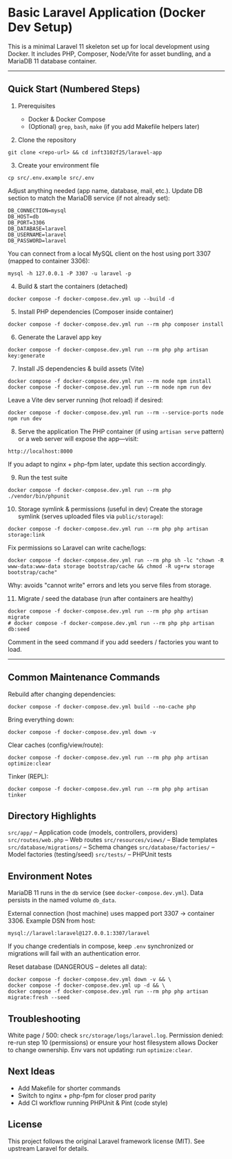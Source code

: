 # Basic Laravel Application (Docker Dev Setup)

This is a minimal Laravel 11 skeleton set up for local development using Docker. It includes PHP, Composer, Node/Vite for asset bundling, and a MariaDB 11 database container.

---

## Quick Start (Numbered Steps)

1) Prerequisites
	- Docker & Docker Compose
	- (Optional) `grep`, `bash`, `make` (if you add Makefile helpers later)

2) Clone the repository
```
git clone <repo-url> && cd inft3102f25/laravel-app
```

3) Create your environment file
```
cp src/.env.example src/.env
```
Adjust anything needed (app name, database, mail, etc.). Update DB section to match the MariaDB service (if not already set):
```
DB_CONNECTION=mysql
DB_HOST=db
DB_PORT=3306
DB_DATABASE=laravel
DB_USERNAME=laravel
DB_PASSWORD=laravel
```
You can connect from a local MySQL client on the host using port 3307 (mapped to container 3306):
```
mysql -h 127.0.0.1 -P 3307 -u laravel -p
```

4) Build & start the containers (detached)
```
docker compose -f docker-compose.dev.yml up --build -d
```

5) Install PHP dependencies (Composer inside container)
```
docker compose -f docker-compose.dev.yml run --rm php composer install
```

6) Generate the Laravel app key
```
docker compose -f docker-compose.dev.yml run --rm php php artisan key:generate
```

7) Install JS dependencies & build assets (Vite)
```
docker compose -f docker-compose.dev.yml run --rm node npm install
docker compose -f docker-compose.dev.yml run --rm node npm run dev
```
Leave a Vite dev server running (hot reload) if desired:
```
docker compose -f docker-compose.dev.yml run --rm --service-ports node npm run dev
```

8) Serve the application
The PHP container (if using `artisan serve` pattern) or a web server will expose the app—visit:
```
http://localhost:8000
```
If you adapt to nginx + php-fpm later, update this section accordingly.

9) Run the test suite
```
docker compose -f docker-compose.dev.yml run --rm php ./vendor/bin/phpunit
```

10) Storage symlink & permissions (useful in dev)
Create the storage symlink (serves uploaded files via `public/storage`):
```
docker compose -f docker-compose.dev.yml run --rm php php artisan storage:link
```
Fix permissions so Laravel can write cache/logs:
```
docker compose -f docker-compose.dev.yml run --rm php sh -lc "chown -R www-data:www-data storage bootstrap/cache && chmod -R ug+rw storage bootstrap/cache"
```
Why: avoids "cannot write" errors and lets you serve files from storage.

11) Migrate / seed the database (run after containers are healthy)
```
docker compose -f docker-compose.dev.yml run --rm php php artisan migrate
# docker compose -f docker-compose.dev.yml run --rm php php artisan db:seed
```
Comment in the seed command if you add seeders / factories you want to load.

---

## Common Maintenance Commands
Rebuild after changing dependencies:
```
docker compose -f docker-compose.dev.yml build --no-cache php
```
Bring everything down:
```
docker compose -f docker-compose.dev.yml down -v
```

Clear caches (config/view/route):
```
docker compose -f docker-compose.dev.yml run --rm php php artisan optimize:clear
```

Tinker (REPL):
```
docker compose -f docker-compose.dev.yml run --rm php php artisan tinker
```

## Directory Highlights
`src/app/` – Application code (models, controllers, providers)
`src/routes/web.php` – Web routes
`src/resources/views/` – Blade templates
`src/database/migrations/` – Schema changes
`src/database/factories/` – Model factories (testing/seed)
`src/tests/` – PHPUnit tests

## Environment Notes
MariaDB 11 runs in the `db` service (see `docker-compose.dev.yml`). Data persists in the named volume `db_data`.

External connection (host machine) uses mapped port 3307 → container 3306. Example DSN from host:
```
mysql://laravel:laravel@127.0.0.1:3307/laravel
```
If you change credentials in compose, keep `.env` synchronized or migrations will fail with an authentication error.

Reset database (DANGEROUS – deletes all data):
```
docker compose -f docker-compose.dev.yml down -v && \
docker compose -f docker-compose.dev.yml up -d && \
docker compose -f docker-compose.dev.yml run --rm php php artisan migrate:fresh --seed
```

## Troubleshooting
White page / 500: check `src/storage/logs/laravel.log`.
Permission denied: re-run step 10 (permissions) or ensure your host filesystem allows Docker to change ownership.
Env vars not updating: run `optimize:clear`.

## Next Ideas
- Add Makefile for shorter commands
- Switch to nginx + php-fpm for closer prod parity
- Add CI workflow running PHPUnit & Pint (code style)

## License
This project follows the original Laravel framework license (MIT). See upstream Laravel for details.

